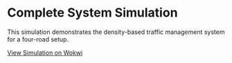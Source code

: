 # Complete System Simulation
This simulation demonstrates the density-based traffic management system for a four-road setup.

[View Simulation on Wokwi](https://wokwi.com/projects/405022530674197505)
